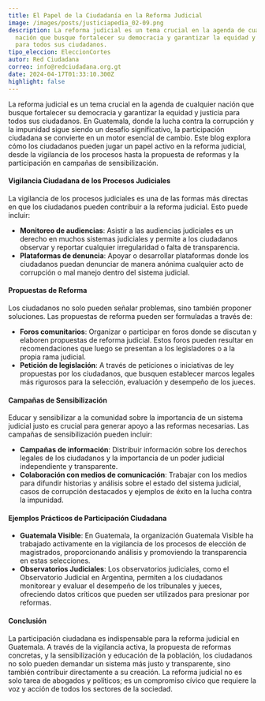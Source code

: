 ```yaml
---
title: El Papel de la Ciudadanía en la Reforma Judicial
image: /images/posts/justiciapedia_02-09.png
description: La reforma judicial es un tema crucial en la agenda de cualquier
  nación que busque fortalecer su democracia y garantizar la equidad y justicia
  para todos sus ciudadanos.
tipo_eleccion: EleccionCortes
autor: Red Ciudadana
correo: info@redciudadana.org.gt
date: 2024-04-17T01:33:10.300Z
highlight: false
---
```

La reforma judicial es un tema crucial en la agenda de cualquier nación que busque fortalecer su democracia y garantizar la equidad y justicia para todos sus ciudadanos. En Guatemala, donde la lucha contra la corrupción y la impunidad sigue siendo un desafío significativo, la participación ciudadana se convierte en un motor esencial de cambio. Este blog explora cómo los ciudadanos pueden jugar un papel activo en la reforma judicial, desde la vigilancia de los procesos hasta la propuesta de reformas y la participación en campañas de sensibilización.

#### Vigilancia Ciudadana de los Procesos Judiciales

La vigilancia de los procesos judiciales es una de las formas más directas en que los ciudadanos pueden contribuir a la reforma judicial. Esto puede incluir:

* **Monitoreo de audiencias**: Asistir a las audiencias judiciales es un derecho en muchos sistemas judiciales y permite a los ciudadanos observar y reportar cualquier irregularidad o falta de transparencia.
* **Plataformas de denuncia**: Apoyar o desarrollar plataformas donde los ciudadanos puedan denunciar de manera anónima cualquier acto de corrupción o mal manejo dentro del sistema judicial.

#### Propuestas de Reforma

Los ciudadanos no solo pueden señalar problemas, sino también proponer soluciones. Las propuestas de reforma pueden ser formuladas a través de:

* **Foros comunitarios**: Organizar o participar en foros donde se discutan y elaboren propuestas de reforma judicial. Estos foros pueden resultar en recomendaciones que luego se presentan a los legisladores o a la propia rama judicial.
* **Petición de legislación**: A través de peticiones o iniciativas de ley propuestas por los ciudadanos, que busquen establecer marcos legales más rigurosos para la selección, evaluación y desempeño de los jueces.

#### Campañas de Sensibilización

Educar y sensibilizar a la comunidad sobre la importancia de un sistema judicial justo es crucial para generar apoyo a las reformas necesarias. Las campañas de sensibilización pueden incluir:

* **Campañas de información**: Distribuir información sobre los derechos legales de los ciudadanos y la importancia de un poder judicial independiente y transparente.
* **Colaboración con medios de comunicación**: Trabajar con los medios para difundir historias y análisis sobre el estado del sistema judicial, casos de corrupción destacados y ejemplos de éxito en la lucha contra la impunidad.

#### Ejemplos Prácticos de Participación Ciudadana

* **Guatemala Visible**: En Guatemala, la organización Guatemala Visible ha trabajado activamente en la vigilancia de los procesos de elección de magistrados, proporcionando análisis y promoviendo la transparencia en estas selecciones.
* **Observatorios Judiciales**: Los observatorios judiciales, como el Observatorio Judicial en Argentina, permiten a los ciudadanos monitorear y evaluar el desempeño de los tribunales y jueces, ofreciendo datos críticos que pueden ser utilizados para presionar por reformas.

#### Conclusión

La participación ciudadana es indispensable para la reforma judicial en Guatemala. A través de la vigilancia activa, la propuesta de reformas concretas, y la sensibilización y educación de la población, los ciudadanos no solo pueden demandar un sistema más justo y transparente, sino también contribuir directamente a su creación. La reforma judicial no es solo tarea de abogados y políticos; es un compromiso cívico que requiere la voz y acción de todos los sectores de la sociedad.
